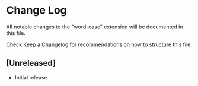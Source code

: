 # Change Log

All notable changes to the "word-case" extension will be documented in this file.

Check [Keep a Changelog](http://keepachangelog.com/) for recommendations on how to structure this file.

## [Unreleased]

- Initial release